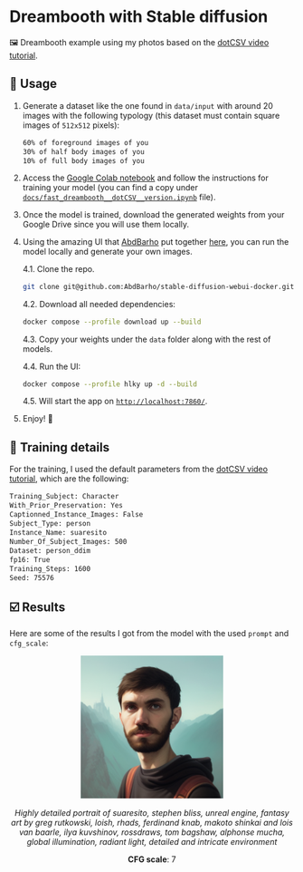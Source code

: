 # Dreambooth with Stable diffusion

🖼 Dreambooth example using my photos based on the [dotCSV video tutorial](https://www.youtube.com/watch?v=rgKBjRLvjLs).

## 📄 Usage

1. Generate a dataset like the one found in `data/input` with around 20 images with the following typology (this dataset must contain square images of `512x512` pixels):
    ```text
    60% of foreground images of you
    30% of half body images of you
    10% of full body images of you
    ```

2. Access the [Google Colab notebook](https://colab.research.google.com/drive/1-HIbslQd7Ei_mAt25ipqSUMvbe3POm98?usp=sharing) and follow the instructions for training your model (you can find a copy under [`docs/fast_dreambooth__dotCSV__version.ipynb`](docs/fast_dreambooth__dotCSV__version.ipynb) file).

3. Once the model is trained, download the generated weights from your Google Drive since you will use them locally.

4. Using the amazing UI that [AbdBarho](https://github.com/AbdBarho) put together [here](https://github.com/AbdBarho/stable-diffusion-webui-docker), you can run the model locally and generate your own images.
   
   4.1. Clone the repo.
   ```bash
   git clone git@github.com:AbdBarho/stable-diffusion-webui-docker.git
   ```
   
   4.2. Download all needed dependencies:
   ```bash
   docker compose --profile download up --build
   ```
   
   4.3. Copy your weights under the `data` folder along with the rest of models. 

   4.4. Run the UI:
   ```bash
   docker compose --profile hlky up -d --build
   ```

   4.5. Will start the app on [`http://localhost:7860/`](http://localhost:7860/).

5. Enjoy! 🎉

## 🚂 Training details

For the training, I used the default parameters from the [dotCSV video tutorial](https://www.youtube.com/watch?v=rgKBjRLvjLs), which are the following:

```text
Training_Subject: Character
With_Prior_Preservation: Yes
Captionned_Instance_Images: False
Subject_Type: person
Instance_Name: suaresito
Number_Of_Subject_Images: 500
Dataset: person_ddim
fp16: True
Training_Steps: 1600
Seed: 75576
```

## ☑️ Results

Here are some of the results I got from the model with the used `prompt` and `cfg_scale`:

<p align="center">
   <img alt="Output 1" src="data/output/output__1.png" width="50%"/>
</p>
<p align="center"><i>
   Highly detailed portrait of suaresito, stephen bliss, unreal engine, fantasy art by greg rutkowski, loish, rhads, ferdinand knab, makoto shinkai and lois van baarle, ilya kuvshinov, rossdraws, tom bagshaw, alphonse mucha, global illumination, radiant light, detailed and intricate environment
</i></p>
<p align="center"><b>CFG scale</b>: 7</p>
